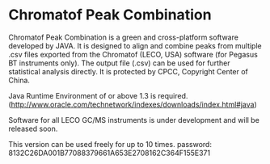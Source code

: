 # Chromatof Peak Combination

Chromatof Peak Combination is a green and cross-platform software developed by JAVA. It is designed to align and combine peaks from multiple .csv files exported from the Chromatof (LECO, USA) software (for Pegasus BT instruments only). The output file (.csv) can be used for further statistical analysis directly. It is protected by CPCC, Copyright Center of China.

Java Runtime Environment of or above 1.3 is required. (http://www.oracle.com/technetwork/indexes/downloads/index.html#java)

Software for all LECO GC/MS instruments is under development and will be released soon.

This version can be used freely for up to 10 times. password: 8132C26DA001B77088379661A653E2708162C364F155E371
